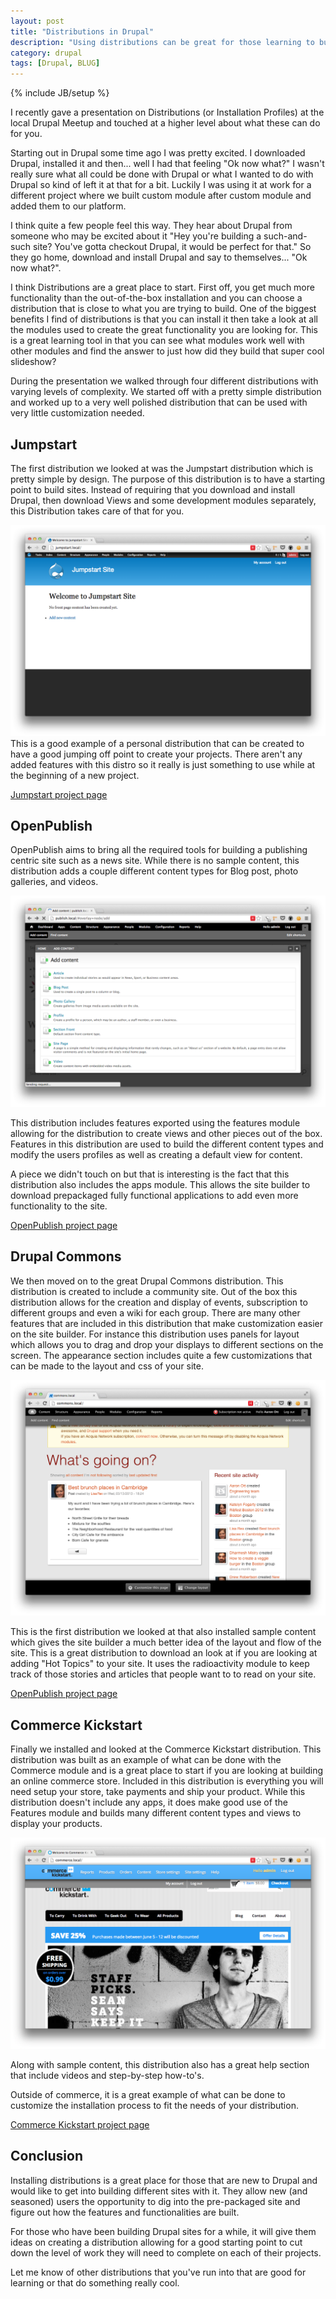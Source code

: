 ```yaml
---
layout: post
title: "Distributions in Drupal"
description: "Using distributions can be great for those learning to build with Drupal."
category: drupal
tags: [Drupal, BLUG]
---
```

{% include JB/setup %}

I recently gave a presentation on Distributions (or Installation Profiles) at
the local Drupal Meetup and touched at a higher level about what these can do
for you.

Starting out in Drupal some time ago I was pretty excited. I downloaded
Drupal, installed it and then... well I had that feeling "Ok now what?" I
wasn't really sure what all could be done with Drupal or what I wanted to do
with Drupal so kind of left it at that for a bit. Luckily I was using it at
work for a different project where we built custom module after custom module
and added them to our platform.

I think quite a few people feel this way. They hear about Drupal from someone
who may be excited about it "Hey you're building a such-and-such site? You've
gotta checkout Drupal, it would be perfect for that." So they go home,
download and install Drupal and say to themselves... "Ok now what?".

I think Distributions are a great place to start. First off, you get much more
functionality than the out-of-the-box installation and you can choose a
distribution that is close to what you are trying to build. One of the biggest
benefits I find of distributions is that you can install it then take a look
at all the modules used to create the great functionality you are looking for.
This is a great learning tool in that you can see what modules work well with
other modules and find the answer to just how did they build that super cool
slideshow?

During the presentation we walked through four different distributions with
varying levels of complexity. We started off with a pretty simple distribution
and worked up to a very well polished distribution that can be used with very
little customization needed.


## Jumpstart

The first distribution we looked at was the Jumpstart distribution which is
pretty simple by design. The purpose of this distribution is to have a
starting point to build sites. Instead of requiring that you download and
install Drupal, then download Views and some development modules separately,
this Distribution takes care of that for you.

<img src="/assets/images/jumpstart_ss.png" />
This is a good example of a personal distribution that can be created to have
a good jumping off point to create your projects. There aren't any added
features with this distro so it really is just something to use while at the
beginning of a new project.

[Jumpstart project page](http://drupal.org/project/jumpstart)

## OpenPublish

OpenPublish aims to bring all the required tools for building a publishing
centric site such as a news site. While there is no sample content, this
distribution adds a couple different content types for Blog post, photo
galleries, and videos.

<img src="/assets/images/publish_ss.png" />

This distribution includes features exported using the features module
allowing for the distribution to create views and other pieces out of the
box. Features in this distribution are used to build the different content
types and modify the users profiles as well as creating a default view for
content.

A piece we didn't touch on but that is interesting is the fact that this
distribution also includes the apps module. This allows the site builder to
download prepackaged fully functional applications to add even more
functionality to the site.

[OpenPublish project page](http://drupal.org/project/openpublish)

## Drupal Commons

We then moved on to the great Drupal Commons distribution. This distribution is
created to include a community site. Out of the box this distribution allows
for the creation and display of events, subscription to different groups and
even a wiki for each group. There are many other features that are included
in this distribution that make customization easier on the site builder. For
instance this distribution uses panels for layout which allows you to drag and
drop your displays to different sections on the screen. The appearance section
includes quite a few customizations that can be made to the layout and css of
your site.

<img src="/assets/images/commons_ss.png" />

This is the first distribution we looked at that also installed sample content
which gives the site builder a much better idea of the layout and flow of the
site. This is a great distribution to download an look at if you are looking
at adding "Hot Topics" to your site. It uses the radioactivity module to keep
track of those stories and articles that people want to to read on your site.

[OpenPublish project page](https://network.acquia.com/downloads/drupal-commons)

## Commerce Kickstart

Finally we installed and looked at the Commerce Kickstart distribution. This
distribution was built as an example of what can be done with the Commerce
module and is a great place to start if you are looking at building an online
commerce store. Included in this distribution is everything you will need
setup your store, take payments and ship your product. While this distribution
doesn't include any apps, it does make good use of the Features module and
builds many different content types and views to display your products.

<img src="/assets/images/commerce_ss.png" />

Along with sample content, this distribution also has a great help section
that include videos and step-by-step how-to's.

Outside of commerce, it is a great example of what can be done to customize
the installation process to fit the needs of your distribution.

[Commerce Kickstart project page](http://drupal.org/project/commerce_kickstart)

## Conclusion

Installing distributions is a great place for those that are new to Drupal and
would like to get into building different sites with it. They allow new (and
seasoned) users the opportunity to dig into the pre-packaged site and figure
out how the features and functionalities are built.

For those who have been building Drupal sites for a while, it will give them
ideas on creating a distribution allowing for a good starting point to cut
down the level of work they will need to complete on each of their projects.

Let me know of other distributions that you've run into that are good for
learning or that do something really cool.
